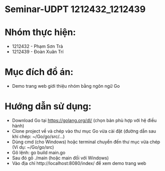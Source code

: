 # Seminar-UDPT 1212432_1212439

# Nhóm thực hiện:
 + 1212432 - Phạm Sơn Trà
 + 1212439 - Đoàn Xuân Trí

# Mục đích đồ án:
 + Demo trang web giới thiệu nhóm bằng ngôn ngữ Go

# Hướng dẫn sử dụng:
 + Download Go tại https://golang.org/dl/ (chọn bản phù hợp với hệ điều hành)
 + Clone project về và chép vào thư mục Go vừa cài đặt (đường dẫn sau khi chép: ~/Go/go/src/...)
 + Dùng cmd (cho Windows) hoặc terminal chuyển đến thư mục vừa chép (Ví dụ: ~/Go/go/src)
 + Gõ lệnh: go build main.go
 + Sau đó gõ ./main (hoặc main đối với Windows)
 + Vào địa chỉ http://localhost:8080/index/ để xem demo trang web